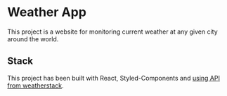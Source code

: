 # Weather App

This project is a website for monitoring current weather at any given city around the world. 

## Stack

This project has been built with React, Styled-Components and [using API from weatherstack](https://weatherstack.com).


